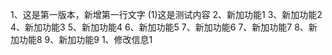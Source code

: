 1、这是第一版本，新增第一行文字
(1)这是测试内容
2、新加功能1
3、新加功能2
4、新加功能3
5、新加功能4
6、新加功能5
7、新加功能6
7、新加功能7
8、新加功能8
9、新加功能9
1、修改信息1
